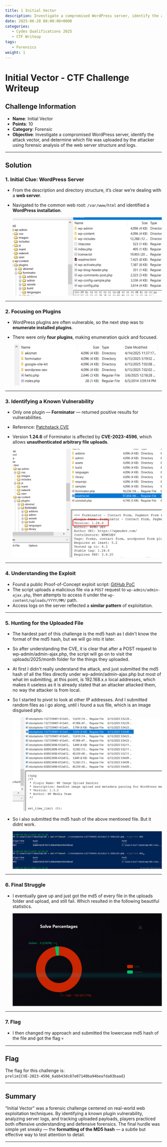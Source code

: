 ```yaml
---
title: 1 Initial Vector
description: Investigate a compromised WordPress server, identify the attack vector, and determine which file was uploaded by the attacker using forensic analysis of the web server structure and logs.
date: 2025-06-28 00:00:00+0000
categories:
   - Cydes Qualifications 2025
   - CTF Writeup
tags:
   - Forensics
weight: 1     
---
```

# Initial Vector - CTF Challenge Writeup

## Challenge Information
- **Name**: Initial Vector  
- **Points**: 10  
- **Category**: Forensic  
- **Objective**: Investigate a compromised WordPress server, identify the attack vector, and determine which file was uploaded by the attacker using forensic analysis of the web server structure and logs.

---

## Solution

### 1. **Initial Clue: WordPress Server**
- From the description and directory structure, it’s clear we’re dealing with a **web server**.
- Navigated to the common web root: `/var/www/html` and identified a **WordPress installation**.



    ![Wordpress](wp.png)

---

### 2. **Focusing on Plugins**
- WordPress plugins are often vulnerable, so the next step was to **enumerate installed plugins**.
- There were only **four plugins**, making enumeration quick and focused.


    ![Four Plugins Only](<four plugins.png>)

---

### 3. **Identifying a Known Vulnerability**
- Only one plugin — **Forminator** — returned positive results for vulnerabilities.
- Reference: [Patchstack CVE](https://patchstack.com/database/wordpress/plugin/forminator/vulnerability/wordpress-forminator-plugin-1-24-6-unauthenticated-arbitrary-file-upload-vulnerability)  
- Version **1.24.6** of Forminator is affected by **CVE-2023-4596**, which allows **unauthenticated arbitrary file uploads**.



    ![Vulnerable Forminator](<vulnerable formiator.png>)

---

### 4. **Understanding the Exploit**
- Found a public Proof-of-Concept exploit script: [GitHub PoC](https://github.com/E1A/CVE-2023-4596/blob/main/exploit.py)
- The script uploads a malicious file via a `POST` request to `wp-admin/admin-ajax.php`, then attempts to access it under the `wp-content/uploads/YYYY/MM/` path.
- Access logs on the server reflected a **similar pattern** of exploitation.

---

### 5. **Hunting for the Uploaded File**
- The hardest part of this challenge is the md5 hash as I didn't know the format of the md5 hash, but we will go into it later. 
- So after understanding the CVE, it is clear that after a POST request to wp-admin/admin-ajax.php, the script will go on to visit the uploads/2025/month folder for the things they uploaded.
- At first I didn't really understand the attack, and just submitted the md5 hash of all the files directly under wp-admin/admin-ajax.php but most of what im submitting, at this point, is 192.168.x.x local addresses, which makes it useless as it is already stated that an attacker attacked them, no way the attacker is from local.
- So I started to pivot to look at other IP addresses. And I submitted random files as i go along, until i found a sus file, which is an image disguised php.


    ![Disguied PNG](<disguised png.png>)


- So i also submitted the md5 hash of the above mentioned file. But it didnt work.


    ![Submit Hash](<submit hash.png>)

---

### 6. **Final Struggle**
- I eventually gave up and just got the md5 of every file in the uploads folder and upload, and still fail. Which resulted in the following beautiful statistics.


    ![Beautiful](beautiful.png)

---

### 7. **Flag**
- I then changed my approach and submitted the lowercase md5 hash of the file and got the flag 💀

---

## Flag
The flag for this challenge is:  
`prelim{CVE-2023-4596_6abb43dc87e07140ba94beafda03baad}`

---

## Summary
"Initial Vector" was a forensic challenge centered on real-world web exploitation techniques. By identifying a known plugin vulnerability, analyzing server logs, and tracking uploaded payloads, players practiced both offensive understanding and defensive forensics. The final hurdle was simple yet sneaky — the **formatting of the MD5 hash** — a subtle but effective way to test attention to detail.

---

